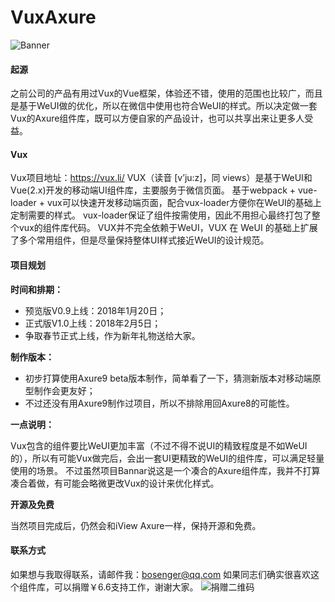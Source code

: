 # VuxAxure

![Banner](http://qiniu.baozipm.com/wp-content/uploads/2018/12/720P-1024x576.png "Banner")

#### 起源
之前公司的产品有用过Vux的Vue框架，体验还不错，使用的范围也比较广，而且是基于WeUI做的优化，所以在微信中使用也符合WeUI的样式。所以决定做一套Vux的Axure组件库，既可以方便自家的产品设计，也可以共享出来让更多人受益。

#### Vux
Vux项目地址：https://vux.li/
VUX（读音 [v’ju:z]，同 views）是基于WeUI和Vue(2.x)开发的移动端UI组件库，主要服务于微信页面。
基于webpack + vue-loader + vux可以快速开发移动端页面，配合vux-loader方便你在WeUI的基础上定制需要的样式。
vux-loader保证了组件按需使用，因此不用担心最终打包了整个vux的组件库代码。
VUX并不完全依赖于WeUI，VUX 在 WeUI 的基础上扩展了多个常用组件，但是尽量保持整体UI样式接近WeUI的设计规范。

#### 项目规划

**时间和排期：**

- 预览版V0.9上线：2018年1月20日；
- 正式版V1.0上线：2018年2月5日；
- 争取春节正式上线，作为新年礼物送给大家。

**制作版本：**

- 初步打算使用Axure9 beta版本制作，简单看了一下，猜测新版本对移动端原型制作会更友好；
- 不过还没有用Axure9制作过项目，所以不排除用回Axure8的可能性。

**一点说明：**

Vux包含的组件要比WeUI更加丰富（不过不得不说UI的精致程度是不如WeUI的），所以有可能Vux做完后，会出一套UI更精致的WeUI的组件库，可以满足轻量使用的场景。
不过虽然项目Bannar说这是一个凑合的Axure组件库，我并不打算凑合着做，有可能会略微更改Vux的设计来优化样式。

**开源及免费**

当然项目完成后，仍然会和iView Axure一样，保持开源和免费。

#### 联系方式
如果想与我取得联系，请邮件我：bosenger@qq.com
如果同志们确实很喜欢这个组件库，可以捐赠￥6.6支持工作，谢谢大家。
![捐赠二维码](http://baozipmimg.oss-cn-beijing.aliyuncs.com/img/IMG_1274.JPG "捐赠二维码")

